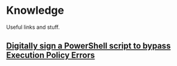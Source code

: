 # Knowledge

Useful links and stuff.

## [Digitally sign a PowerShell script to bypass Execution Policy Errors](https://www.darkoperator.com/blog/2013/3/5/powershell-basics-execution-policy-part-1.html)

